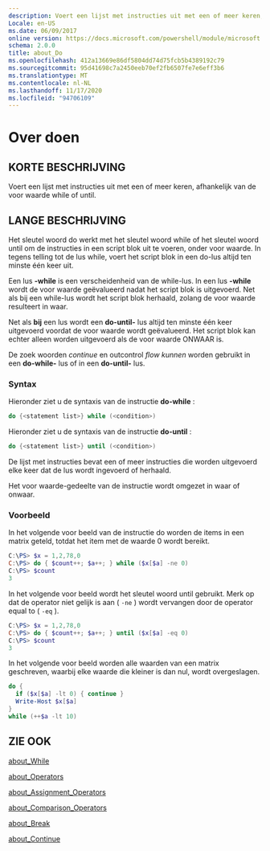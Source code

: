 ```yaml
---
description: Voert een lijst met instructies uit met een of meer keren, afhankelijk van de voor waarde while of until.
Locale: en-US
ms.date: 06/09/2017
online version: https://docs.microsoft.com/powershell/module/microsoft.powershell.core/about/about_do?view=powershell-7.2&WT.mc_id=ps-gethelp
schema: 2.0.0
title: about_Do
ms.openlocfilehash: 412a13669e86df5804dd74d75fcb5b4389192c79
ms.sourcegitcommit: 95d41698c7a2450eeb70ef2fb6507fe7e6eff3b6
ms.translationtype: MT
ms.contentlocale: nl-NL
ms.lasthandoff: 11/17/2020
ms.locfileid: "94706109"
---
```

# <a name="about-do"></a>Over doen

## <a name="short-description"></a>KORTE BESCHRIJVING
Voert een lijst met instructies uit met een of meer keren, afhankelijk van de voor waarde while of until.

## <a name="long-description"></a>LANGE BESCHRIJVING

Het sleutel woord do werkt met het sleutel woord while of het sleutel woord until om de instructies in een script blok uit te voeren, onder voor waarde. In tegens telling tot de lus while, voert het script blok in een do-lus altijd ten minste één keer uit.

Een lus **-while** is een verscheidenheid van de while-lus. In een lus **-while** wordt de voor waarde geëvalueerd nadat het script blok is uitgevoerd. Net als bij een while-lus wordt het script blok herhaald, zolang de voor waarde resulteert in waar.

Net als **bij** een lus wordt een **do-until-** lus altijd ten minste één keer uitgevoerd voordat de voor waarde wordt geëvalueerd. Het script blok kan echter alleen worden uitgevoerd als de voor waarde ONWAAR is.

De zoek woorden *continue* en outcontrol *flow kunnen* worden gebruikt in een **do-while-** lus of in een **do-until-** lus.

### <a name="syntax"></a>Syntax

Hieronder ziet u de syntaxis van de instructie **do-while** :

```powershell
do {<statement list>} while (<condition>)
```

Hieronder ziet u de syntaxis van de instructie **do-until** :

```powershell
do {<statement list>} until (<condition>)
```

De lijst met instructies bevat een of meer instructies die worden uitgevoerd elke keer dat de lus wordt ingevoerd of herhaald.

Het voor waarde-gedeelte van de instructie wordt omgezet in waar of onwaar.

### <a name="example"></a>Voorbeeld

In het volgende voor beeld van de instructie do worden de items in een matrix geteld, totdat het item met de waarde 0 wordt bereikt.

```powershell
C:\PS> $x = 1,2,78,0
C:\PS> do { $count++; $a++; } while ($x[$a] -ne 0)
C:\PS> $count
3
```

In het volgende voor beeld wordt het sleutel woord until gebruikt. Merk op dat de operator niet gelijk is aan ( `-ne` ) wordt vervangen door de operator equal to ( `-eq` ).

```powershell
C:\PS> $x = 1,2,78,0
C:\PS> do { $count++; $a++; } until ($x[$a] -eq 0)
C:\PS> $count
3
```

In het volgende voor beeld worden alle waarden van een matrix geschreven, waarbij elke waarde die kleiner is dan nul, wordt overgeslagen.

```powershell
do {
  if ($x[$a] -lt 0) { continue }
  Write-Host $x[$a]
}
while (++$a -lt 10)
```

## <a name="see-also"></a>ZIE OOK

[about_While](about_While.md)

[about_Operators](about_Operators.md)

[about_Assignment_Operators](about_Assignment_Operators.md)

[about_Comparison_Operators](about_Comparison_Operators.md)

[about_Break](about_Break.md)

[about_Continue](about_Continue.md)

